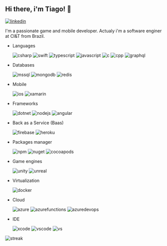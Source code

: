 ## Hi there, i'm Tiago! 👋

<p align="center">

[![linkedin](https://img.shields.io/badge/LinkedIn-0077B5?style=flat&logo=linkedin&logoColor=FFFFFF)](https://www.linkedin.com/in/tiago-o-16687b5/)

</p>

I'm a passionate game and mobile developer. Actualy i'm a software enginer at CI&T from Brazil.

<p>

* Languages

    ![csharp](https://img.shields.io/badge/C%23-239120?style=flat&logo=c-sharp&logoColor=white)
    ![swift](https://img.shields.io/badge/Swift-FA7343?style=flat&logo=swift&logoColor=white)
    ![typescript](https://img.shields.io/badge/TypeScript-007ACC?style=flat&logo=typescript&logoColor=white)
    ![javascript](https://img.shields.io/badge/JavaScript-F7DF1E?style=flat&logo=javascript&logoColor=black)
    ![c](https://img.shields.io/badge/C-00599C?style=flat&logo=c&logoColor=white)
    ![cpp](https://img.shields.io/badge/C%2B%2B-00599C?style=flat&logo=c%2B%2B&logoColor=white)
    ![graphql](https://img.shields.io/badge/GraphQl-E10098?style=flat&logo=graphql&logoColor=white)

* Databases

    ![mssql](https://img.shields.io/badge/Microsoft%20SQL%20Sever-CC2927?style=flat&logo=microsoft%20sql%20server&logoColor=white)
    ![mongodb](https://img.shields.io/badge/MongoDB-4EA94B?style=flat&logo=mongodb&logoColor=white)
    ![redis](https://img.shields.io/badge/redis-%23DD0031.svg?&style=flat&logo=redis&logoColor=white)

* Mobile

    ![ios](https://img.shields.io/badge/iOS-000000?style=flat&logo=ios&logoColor=white)
    ![xamarin](https://img.shields.io/badge/Xamarin-3498DB?style=flat&logo=xamarin&logoColor=white)

* Frameworks

    ![dotnet](https://img.shields.io/badge/.NET-5C2D91?style=flat&logo=dot-net&logoColor=white)
    ![nodejs](https://img.shields.io/badge/Node.js-43853D?style=flat&logo=node-dot-js&logoColor=white)
    ![angular](https://img.shields.io/badge/Angular-DD0031?style=flat&logo=angular&logoColor=white)

* Back as a Service (Baas)
    
    ![firebase](https://img.shields.io/badge/firebase-ffca28?style=flat&logo=firebase&logoColor=black)
    ![heroku](https://img.shields.io/badge/Heroku-430098?style=flat&logo=heroku&logoColor=white)
    
* Packages manager

    ![npm](https://img.shields.io/badge/npm-CB3837?style=flat&logo=npm&logoColor=white)
    ![nuget](https://img.shields.io/badge/NuGet-004880?style=flat&logo=nuget&logoColor=white)
    ![cocoapods](https://img.shields.io/badge/cocoapods-FA2A02?style=flat&logo=cocoapods&logoColor=white)

* Game engines

    ![unity](https://img.shields.io/badge/Unity-100000?style=flat&logo=unity&logoColor=white)
    ![unreal](https://img.shields.io/badge/-Unreal%20Engine-313131?style=flat&logo=unreal-engine&logoColor=white)

* Virtualization

    ![docker](https://img.shields.io/badge/Docker-2CA5E0?style=flat&logo=docker&logoColor=white)

* Cloud

    ![azure](https://img.shields.io/badge/microsoft%20azure-0089D6?style=flat&logo=microsoft-azure&logoColor=white)
    ![azurefunctions](https://img.shields.io/badge/Azure_Functions-0062AD?style=flat&logo=azure-functions&logoColor=white)
    ![azuredevops](https://img.shields.io/badge/Azure_DevOps-0078D7?style=flat&logo=azure-devops&logoColor=white)

* IDE

    ![xcode](https://img.shields.io/badge/Xcode-007ACC?style=flat&logo=Xcode&logoColor=white)
    ![vscode](https://img.shields.io/badge/Visual_Studio_Code-0078D4?style=flat&logo=visual%20studio%20code&logoColor=white)
    ![vs](https://img.shields.io/badge/Visual_Studio-5C2D91?style=flat&logo=visual%20studio&logoColor=white)

</p>

![streak](https://github-readme-streak-stats.herokuapp.com/?user=tsabian&theme=onedark)
